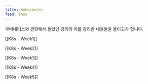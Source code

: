 ```yaml
---
title: Kubernetes
feed: show
---
```


쿠버네티스와 관련해서 들었던 강의와 이를 정리한 내용들을 올리고자 합니다.

[[K8s - Week1]]

[[K8s - Week2]]

[[K8s - Week3]]

[[K8s - Week4]]

[[K8s - Week5]]